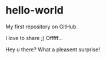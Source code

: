 hello-world
===========

My first repository on GitHub.

I love to share ;)
Offfff...

Hey u there?
What a pleasent surprise!